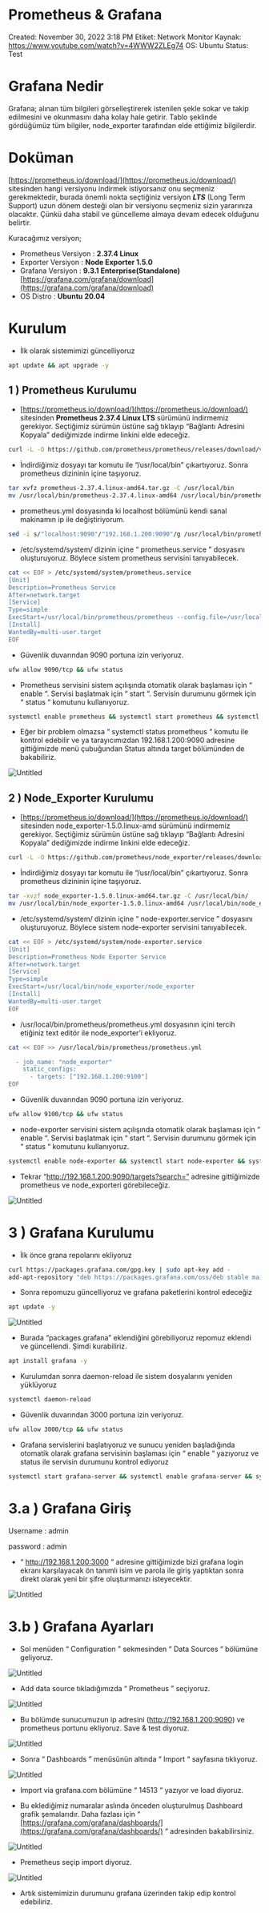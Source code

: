# Prometheus & Grafana

Created: November 30, 2022 3:18 PM
Etiket: Network Monitor
Kaynak: https://www.youtube.com/watch?v=4WWW2ZLEg74
OS: Ubuntu
Status: Test

# Grafana Nedir

Grafana; alınan tüm bilgileri görselleştirerek istenilen şekle sokar ve takip edilmesini ve okunmasını daha kolay hale getirir. Tablo şeklinde gördüğümüz tüm bilgiler, node_exporter tarafından elde ettiğimiz bilgilerdir.

# Doküman

[https://prometheus.io/download/](https://prometheus.io/download/) sitesinden hangi versiyonu indirmek istiyorsanız onu seçmeniz gerekmektedir, burada önemli nokta seçtiğiniz versiyon ***LTS*** (Long Term Support) uzun dönem desteği olan bir versiyonu seçmeniz sizin yararınıza olacaktır. Çünkü daha stabil ve güncelleme almaya devam edecek olduğunu belirtir.

Kuracağımız versiyon;

- Prometheus Versiyon : **2.37.4 Linux**
- Exporter Versiyon : **Node Exporter 1.5.0**
- Grafana Versiyon : **9.3.1 Enterprise(Standalone)**
[https://grafana.com/grafana/download](https://grafana.com/grafana/download)
- OS Distro : **Ubuntu 20.04**

# Kurulum

- İlk olarak sistemimizi güncelliyoruz

```bash
apt update && apt upgrade -y
```

## 1 ) Prometheus Kurulumu

- [https://prometheus.io/download/](https://prometheus.io/download/) sitesinden **Prometheus 2.37.4 Linux LTS** sürümünü indirmemiz gerekiyor. Seçtiğimiz sürümün üstüne sağ tıklayıp “Bağlantı Adresini Kopyala” dediğimizde indirme linkini elde edeceğiz.

```bash
curl -L -O https://github.com/prometheus/prometheus/releases/download/v2.37.4/prometheus-2.37.4.linux-amd64.tar.gz
```

- İndirdiğimiz dosyayı tar komutu ile “/usr/local/bin” çıkartıyoruz. Sonra prometheus dizininin içine taşıyoruz.

```bash
tar xvfz prometheus-2.37.4.linux-amd64.tar.gz -C /usr/local/bin
mv /usr/local/bin/prometheus-2.37.4.linux-amd64 /usr/local/bin/prometheus
```

- prometheus.yml dosyasında ki localhost bölümünü kendi sanal makinamın ip ile değiştiriyorum.

```bash
sed -i s/"localhost:9090"/"192.168.1.200:9090"/g /usr/local/bin/prometheus/prometheus.yml

```

- /etc/systemd/system/ dizinin içine “ prometheus.service ” dosyasını oluşturuyoruz. Böylece sistem prometheus servisini tanıyabilecek.

```bash
cat << EOF > /etc/systemd/system/prometheus.service
[Unit]
Description=Prometheus Service
After=network.target
[Service]
Type=simple
ExecStart=/usr/local/bin/prometheus/prometheus --config.file=/usr/local/bin/prometheus/prometheus.yml
[Install]
WantedBy=multi-user.target
EOF
```

- Güvenlik duvarından 9090 portuna izin veriyoruz.

```bash
ufw allow 9090/tcp && ufw status
```

- Prometheus servisini sistem açılışında otomatik olarak başlaması için “ enable “. Servisi başlatmak için “ start “. Servisin durumunu görmek için “ status “ komutunu kullanıyoruz.

```bash
systemctl enable prometheus && systemctl start prometheus && systemctl status prometheus
```

- Eğer bir problem olmazsa “ systemctl status prometheus “ komutu ile kontrol edebilir ve ya tarayıcımızdan 192.168.1.200:9090 adresine gittiğimizde menü çubuğundan Status altında target bölümünden de bakabiliriz.

![Untitled](https://raw.githubusercontent.com/Shyuuhei/kurulum-dokumanlari/main/images/prometheus1.png)

## 2 ) Node_Exporter Kurulumu

- [https://prometheus.io/download/](https://prometheus.io/download/) sitesinden node_exporter-1.5.0.linux-amd sürümünü indirmemiz gerekiyor. Seçtiğimiz sürümün üstüne sağ tıklayıp “Bağlantı Adresini Kopyala” dediğimizde indirme linkini elde edeceğiz.

```bash
curl -L -O https://github.com/prometheus/node_exporter/releases/download/v1.5.0/node_exporter-1.5.0.linux-amd64.tar.gz
```

- İndirdiğimiz dosyayı tar komutu ile “/usr/local/bin” çıkartıyoruz. Sonra prometheus dizininin içine taşıyoruz.

```bash
tar -xvzf node_exporter-1.5.0.linux-amd64.tar.gz -C /usr/local/bin/
mv /usr/local/bin/node_exporter-1.5.0.linux-amd64 /usr/local/bin/node_exporter
```

- /etc/systemd/system/ dizinin içine “ node-exporter.service ” dosyasını oluşturuyoruz. Böylece sistem node-exporter servisini tanıyabilecek.

```bash
cat << EOF > /etc/systemd/system/node-exporter.service
[Unit]
Description=Prometheus Node Exporter Service
After=network.target
[Service]
Type=simple
ExecStart=/usr/local/bin/node_exporter/node_exporter
[Install]
WantedBy=multi-user.target
EOF
```

- /usr/local/bin/prometheus/prometheus.yml dosyasının içini tercih etiğiniz text editör ile node_exporter’i ekliyoruz.

```bash
cat << EOF >> /usr/local/bin/prometheus/prometheus.yml

  - job_name: "node_exporter"
    static_configs:
      - targets: ["192.168.1.200:9100"]
EOF
```

- Güvenlik duvarından 9090 portuna izin veriyoruz.

```bash
ufw allow 9100/tcp && ufw status
```

- node-exporter servisini sistem açılışında otomatik olarak başlaması için “ enable “. Servisi başlatmak için “ start “. Servisin durumunu görmek için “ status “ komutunu kullanıyoruz.

```bash
systemctl enable node-exporter && systemctl start node-exporter && systemctl status node-exporter
```

- Tekrar “http://192.168.1.200:9090/targets?search=” adresine gittiğimizde prometheus ve node_exporteri görebileceğiz.

![Untitled](https://raw.githubusercontent.com/Shyuuhei/kurulum-dokumanlari/main/images/promet-node.png)

# 3 ) Grafana Kurulumu

- İlk önce grana repolarını ekliyoruz

```bash
curl https://packages.grafana.com/gpg.key | sudo apt-key add -
add-apt-repository "deb https://packages.grafana.com/oss/deb stable main"
```

- Sonra repomuzu güncelliyoruz ve grafana paketlerini kontrol edeceğiz

```bash
apt update -y

```

![Untitled](https://raw.githubusercontent.com/Shyuuhei/kurulum-dokumanlari/main/images/grafana1.png)

- Burada “packages.grafana” eklendiğini görebiliyoruz repomuz eklendi ve güncellendi. Şimdi kurabiliriz.

```bash
apt install grafana -y
```

- Kurulumdan sonra daemon-reload ile sistem dosyalarını yeniden yüklüyoruz

```bash
systemctl daemon-reload
```

- Güvenlik duvarından 3000 portuna izin veriyoruz.

```bash
ufw allow 3000/tcp && ufw status
```

- Grafana servislerini başlatıyoruz ve sunucu yeniden başladığında otomatik olarak grafana servisinin başlaması için “ enable “ yazıyoruz ve status ile servisin durumunu kontrol ediyoruz

```bash
systemctl start grafana-server && systemctl enable grafana-server && systemctl status grafana-server
```

# 3.a ) Grafana Giriş

Username : admin

password : admin

- “ http://192.168.1.200:3000 “ adresine gittiğimizde bizi grafana login ekranı karşılayacak ön tanımlı isim ve parola ile giriş yaptıktan sonra direkt olarak yeni bir şifre oluşturmanızı isteyecektir.

![Untitled](https://raw.githubusercontent.com/Shyuuhei/kurulum-dokumanlari/main/images/grafana2.png)

# 3.b ) Grafana Ayarları

- Sol menüden “ Configuration ” sekmesinden “ Data Sources “ bölümüne geliyoruz.

![Untitled](https://raw.githubusercontent.com/Shyuuhei/kurulum-dokumanlari/main/images/grafana3.png)

- Add data source tıkladığımızda  “ Prometheus ” seçiyoruz.

![Untitled](https://raw.githubusercontent.com/Shyuuhei/kurulum-dokumanlari/main/images/grafana4.png)

- Bu bölümde sunucumuzun ip adresini (http://192.168.1.200:9090) ve prometheus portunu ekliyoruz. Save & test diyoruz. 

![Untitled](https://raw.githubusercontent.com/Shyuuhei/kurulum-dokumanlari/main/images/grafana5.png)

- Sonra “ Dashboards ” menüsünün altında “ Import “  sayfasına tıklıyoruz.

![Untitled](https://raw.githubusercontent.com/Shyuuhei/kurulum-dokumanlari/main/images/grafana6.png)

- Import via grafana.com bölümüne “ 14513 “ yazıyor ve load diyoruz.

- Bu eklediğimiz numaralar aslında önceden oluşturulmuş Dashboard grafik şemalarıdır. Daha fazlası için “ [https://grafana.com/grafana/dashboards/](https://grafana.com/grafana/dashboards/) “ adresinden bakabilirsiniz.

![Untitled](https://raw.githubusercontent.com/Shyuuhei/kurulum-dokumanlari/main/images/grafana7.png)

- Premetheus seçip import diyoruz.

![Untitled](https://raw.githubusercontent.com/Shyuuhei/kurulum-dokumanlari/main/images/grafana8.png)

- Artık sistemimizin durumunu grafana üzerinden takip edip kontrol edebiliriz.
